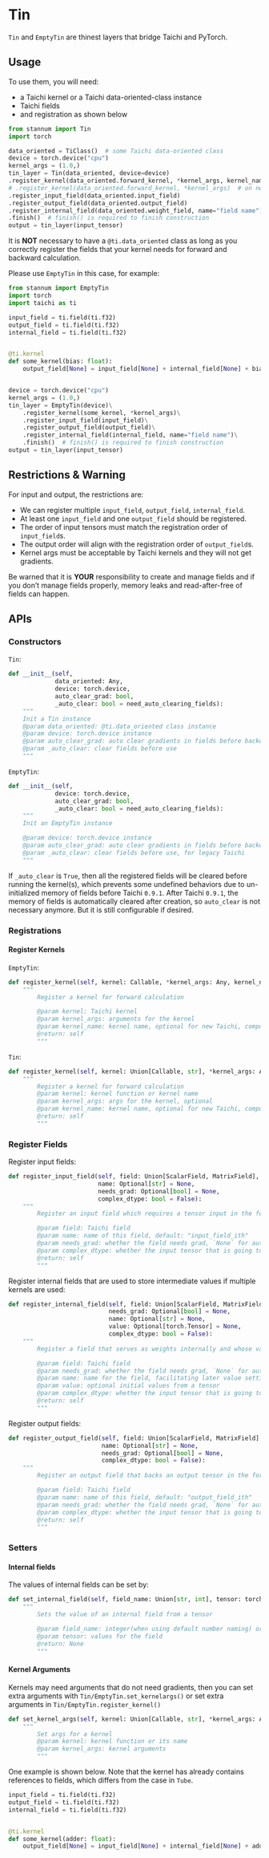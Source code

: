 # Tin

`Tin` and `EmptyTin` are thinest layers that bridge Taichi and PyTorch. 

## Usage

To use them, you will need:

*  a Taichi kernel or a Taichi data-oriented-class instance
* Taichi fields
* and registration as shown below

```python
from stannum import Tin
import torch

data_oriented = TiClass()  # some Taichi data-oriented class 
device = torch.device("cpu")
kernel_args = (1.0,)
tin_layer = Tin(data_oriented, device=device)
.register_kernel(data_oriented.forward_kernel, *kernel_args, kernel_name="forward")  # on old Taichi
# .register_kernel(data_oriented.forward_kernel, *kernel_args)  # on new Taichi
.register_input_field(data_oriented.input_field)
.register_output_field(data_oriented.output_field)
.register_internal_field(data_oriented.weight_field, name="field name")
.finish()  # finish() is required to finish construction
output = tin_layer(input_tensor)
```

It is **NOT** necessary to have a `@ti.data_oriented` class as long as you correctly register the fields that your
kernel needs for forward and backward calculation.

Please use `EmptyTin` in this case, for example:

```python
from stannum import EmptyTin
import torch
import taichi as ti

input_field = ti.field(ti.f32)
output_field = ti.field(ti.f32)
internal_field = ti.field(ti.f32)


@ti.kernel
def some_kernel(bias: float):
    output_field[None] = input_field[None] + internal_field[None] + bias


device = torch.device("cpu")
kernel_args = (1.0,)
tin_layer = EmptyTin(device)\
    .register_kernel(some_kernel, *kernel_args)\
    .register_input_field(input_field)\
    .register_output_field(output_field)\
    .register_internal_field(internal_field, name="field name")\
    .finish()  # finish() is required to finish construction
output = tin_layer(input_tensor)
```

## Restrictions & Warning

For input and output, the restrictions are:

* We can register multiple `input_field`, `output_field`, `internal_field`.
* At least one `input_field` and one `output_field` should be registered.
* The order of input tensors must match the registration order of `input_field`s.
* The output order will align with the registration order of `output_field`s.
* Kernel args must be acceptable by Taichi kernels and they will not get gradients.

Be warned that it is **YOUR** responsibility to create and manage fields and if you don’t manage fields properly, memory leaks and read-after-free of fields can happen.

## APIs

### Constructors

`Tin`:

```python
def __init__(self,
             data_oriented: Any,
             device: torch.device,
             auto_clear_grad: bool,
             _auto_clear: bool = need_auto_clearing_fields):
    """
    Init a Tin instance
    @param data_oriented: @ti.data_oriented class instance
    @param device: torch.device instance
    @param auto_clear_grad: auto clear gradients in fields before backward computation
    @param _auto_clear: clear fields before use
    """
```

`EmptyTin`:

```python
def __init__(self,
             device: torch.device,
             auto_clear_grad: bool,
             _auto_clear: bool = need_auto_clearing_fields):
    """
    Init an EmptyTin instance

    @param device: torch.device instance
    @param auto_clear_grad: auto clear gradients in fields before backward computation
    @param _auto_clear: clear fields before use, for legacy Taichi
    """
```

If `_auto_clear` is `True`, then all the registered fields will be cleared before running the kernel(s), which prevents some undefined behaviors due to un-initialized memory of fields before Taichi `0.9.1`. After Taichi `0.9.1`, the memory of fields is automatically cleared after creation, so `auto_clear` is not necessary anymore. But it is still configurable if desired.

### Registrations

#### Register Kernels

`EmptyTin`:

```python
def register_kernel(self, kernel: Callable, *kernel_args: Any, kernel_name: Optional[str] = None):
    """
        Register a kernel for forward calculation

        @param kernel: Taichi kernel
        @param kernel_args: arguments for the kernel
        @param kernel_name: kernel name, optional for new Taichi, compulsory for old Taichi
        @return: self
        """
```

`Tin`:

```python
def register_kernel(self, kernel: Union[Callable, str], *kernel_args: Any, kernel_name: Optional[str] = None):
    """
        Register a kernel for forward calculation
        @param kernel: kernel function or kernel name
        @param kernel_args: args for the kernel, optional
        @param kernel_name: kernel name, optional for new Taichi, compulsory for old Taichi
        @return: self
        """
```

### Register Fields

Register input fields:

```python
def register_input_field(self, field: Union[ScalarField, MatrixField],
                         name: Optional[str] = None,
                         needs_grad: Optional[bool] = None,
                         complex_dtype: bool = False):
    """
        Register an input field which requires a tensor input in the forward calculation

        @param field: Taichi field
        @param name: name of this field, default: "input_field_ith"
        @param needs_grad: whether the field needs grad, `None` for automatic configuration
        @param complex_dtype: whether the input tensor that is going to be filled into this field is complex numbers
        @return: self
        """
```

Register internal fields that are used to store intermediate values if multiple kernels are used:

```python
def register_internal_field(self, field: Union[ScalarField, MatrixField],
                            needs_grad: Optional[bool] = None,
                            name: Optional[str] = None,
                            value: Optional[torch.Tensor] = None,
                            complex_dtype: bool = False):
    """
        Register a field that serves as weights internally and whose values are required by the kernel function

        @param field: Taichi field
        @param needs_grad: whether the field needs grad, `None` for automatic configuration
        @param name: name for the field, facilitating later value setting, `None` for default number naming
        @param value: optional initial values from a tensor
        @param complex_dtype: whether the input tensor that is going to be filled into this field is complex numbers
        @return: self
        """
```

Register output fields:

```python
def register_output_field(self, field: Union[ScalarField, MatrixField],
                          name: Optional[str] = None,
                          needs_grad: Optional[bool] = None,
                          complex_dtype: bool = False):
    """
        Register an output field that backs an output tensor in the forward calculation

        @param field: Taichi field
        @param name: name of this field, default: "output_field_ith"
        @param needs_grad: whether the field needs grad, `None` for automatic configuration
        @param complex_dtype: whether the input tensor that is going to be filled into this field is complex numbers
        @return: self
        """
```



### Setters

#### Internal fields

The values of internal fields can be set by:

```python
def set_internal_field(self, field_name: Union[str, int], tensor: torch.Tensor):
    """
        Sets the value of an internal field from a tensor

        @param field_name: integer(when using default number naming) or string name
        @param tensor: values for the field
        @return: None
        """
```

#### Kernel Arguments

Kernels may need arguments that do not need gradients, then you can set extra arguments with `Tin/EmptyTin.set_kernelargs()` or set extra arguments in `Tin/EmptyTin.register_kernel()`

```python
def set_kernel_args(self, kernel: Union[Callable, str], *kernel_args: Any):
    """
        Set args for a kernel
        @param kernel: kernel function or its name
        @param kernel_args: kernel arguments
        """
```

One example is shown below. Note that the kernel has already contains references to fields, which differs from the case in `Tube`.

```python
input_field = ti.field(ti.f32)
output_field = ti.field(ti.f32)
internal_field = ti.field(ti.f32)


@ti.kernel
def some_kernel(adder: float):
    output_field[None] = input_field[None] + internal_field[None] + adder
```

